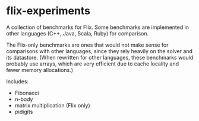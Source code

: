 flix-experiments
================

A collection of benchmarks for Flix. Some benchmarks are implemented in other
languages (C++, Java, Scala, Ruby) for comparison.

The Flix-only benchmarks are ones that would not make sense for comparisons with
other languages, since they rely heavily on the solver and its datastore. (When
rewritten for other languages, these benchmarks would probably use arrays, which
are very efficient due to cache locality and fewer memory allocations.)

Includes:

- Fibonacci
- n-body
- matrix multiplication (Flix only)
- pidigits
